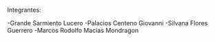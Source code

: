 Integrantes:

-Grande Sarmiento Lucero
-Palacios Centeno Giovanni
-Silvana Flores Guerrero
-Marcos Rodolfo Macias Mondragon
